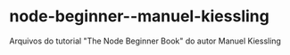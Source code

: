 # node-beginner--manuel-kiessling
Arquivos do tutorial "The Node Beginner Book" do autor Manuel Kiessling
